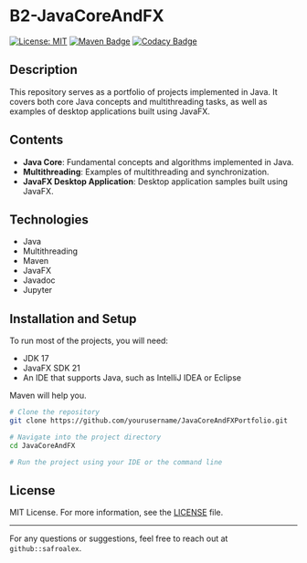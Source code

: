 # B2-JavaCoreAndFX 

[![License: MIT](https://img.shields.io/badge/License-MIT-yellow.svg)](https://github.com/safroalex/B2-JavaCoreAndFX/blob/main/LICENSE)
[![Maven Badge](https://img.shields.io/badge/Maven-orange)](https://maven.apache.org/)
[![Codacy Badge](https://app.codacy.com/project/badge/Grade/26ff95aa27544807b98bf02d3151efea)](https://app.codacy.com/gh/safroalex/B2-JavaCoreAndFX/dashboard?utm_source=gh&utm_medium=referral&utm_content=&utm_campaign=Badge_grade)

## Description

This repository serves as a portfolio of projects implemented in Java. It covers both core Java concepts and multithreading tasks, as well as examples of desktop applications built using JavaFX.

## Contents

- **Java Core**: Fundamental concepts and algorithms implemented in Java.
- **Multithreading**: Examples of multithreading and synchronization.
- **JavaFX Desktop Application**: Desktop application samples built using JavaFX.

## Technologies

- Java
- Multithreading
- Maven
- JavaFX
- Javadoc
- Jupyter

## Installation and Setup

To run most of the projects, you will need:

- JDK 17
- JavaFX SDK 21
- An IDE that supports Java, such as IntelliJ IDEA or Eclipse

Maven will help you.

```bash
# Clone the repository
git clone https://github.com/yourusername/JavaCoreAndFXPortfolio.git

# Navigate into the project directory
cd JavaCoreAndFX

# Run the project using your IDE or the command line
```

## License

MIT License. For more information, see the [LICENSE](LICENSE) file.

---

For any questions or suggestions, feel free to reach out at `github::safroalex`.
